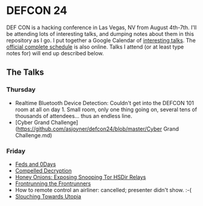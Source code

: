 # DEFCON 24

DEF CON is a hacking conference in Las Vegas, NV from August 4th-7th.  I'll be attending lots of interesting talks, and dumping notes about them in this repository as I go.  I put together a Google Calendar of [interesting talks](https://calendar.google.com/calendar/embed?src=joyner.ws_f8gv1f22fi6plfbkgsms4i8470%40group.calendar.google.com&ctz=America/Los_Angeles).  The [official complete schedule](https://www.defcon.org/html/defcon-24/dc-24-schedule.html) is also online.  Talks I attend (or at least type notes for) will end up described below.

## The Talks
### Thursday
* Realtime Bluetooth Device Detection: Couldn't get into the DEFCON 101 room at all on day 1.  Small room, only one thing going on, several tens of thousands of attendees... thus an endless line.
* [Cyber Grand Challenge](https://github.com/asjoyner/defcon24/blob/master/Cyber Grand Challenge.md)

### Friday
* [Feds and 0Days](https://github.com/asjoyner/defcon24/blob/master/FedsAnd0Days.md)
* [Compelled Decryption](https://github.com/asjoyner/defcon24/blob/master/CompelledDecryption.md)
* [Honey Onions: Exposing Snooping Tor HSDir Relays](https://github.com/asjoyner/defcon24/blob/master/HoneyOnions.md)
* [Frontrunning the Frontrunners](https://github.com/asjoyner/defcon24/blob/master/FrontRunners.md)
* How to remote control an airliner: cancelled; presenter didn't show.  :-(
* [Slouching Towards Utopia](https://github.com/asjoyner/defcon24/blob/master/SlouchingTowardsUtpoia.md)
